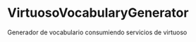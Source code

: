 VirtuosoVocabularyGenerator
===========================

Generador de vocabulario consumiendo servicios de virtuoso
